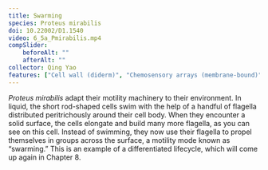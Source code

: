 ```yaml
---
title: Swarming
species: Proteus mirabilis 
doi: 10.22002/D1.1540
video: 6_5a_Pmirabilis.mp4
compSlider:
    beforeAlt: ""
    afterAlt: ""
collector: Qing Yao
features: ["Cell wall (diderm)", "Chemosensory arrays (membrane-bound)", "Flagella (external, unsheathed)", "Flagellar motors", "Membrane (inner)", "Membrane (outer)", "Ribosomes", "Type VI secretion systems", "Vesicles (cytoplasmic)"]
---
```


*Proteus mirabilis* adapt their motility machinery to their environment. In liquid, the short rod-shaped cells swim with the help of a handful of flagella distributed peritrichously around their cell body. When they encounter a solid surface, the cells elongate and build many more flagella, as you can see on this cell. Instead of swimming, they now use their flagella to propel themselves in groups across the surface, a motility mode known as “swarming.” This is an example of a differentiated lifecycle, which will come up again in Chapter 8.

